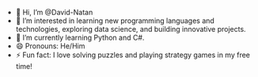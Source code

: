 - 👋 Hi, I’m @David-Natan
- 👀 I’m interested in learning new programming languages and technologies, exploring data science, and building innovative projects.
- 🌱 I’m currently learning Python and C#.
- 😄 Pronouns: He/Him
- ⚡ Fun fact: I love solving puzzles and playing strategy games in my free time!

<!---
David-Natan/David-Natan is a ✨ special ✨ repository because its `README.md` (this file) appears on your GitHub profile.
You can click the Preview link to take a look at your changes.
--->
